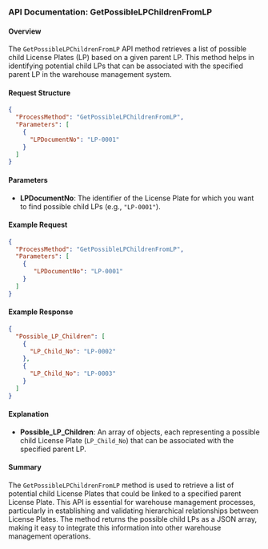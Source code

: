 ### API Documentation: GetPossibleLPChildrenFromLP

#### Overview
The `GetPossibleLPChildrenFromLP` API method retrieves a list of possible child License Plates (LP) based on a given parent LP. This method helps in identifying potential child LPs that can be associated with the specified parent LP in the warehouse management system.

#### Request Structure
```json
{
  "ProcessMethod": "GetPossibleLPChildrenFromLP",
  "Parameters": [
    {
      "LPDocumentNo": "LP-0001"
    }
  ]
}
```

#### Parameters
- **LPDocumentNo**: The identifier of the License Plate for which you want to find possible child LPs (e.g., `"LP-0001"`).

#### Example Request
```json
{
  "ProcessMethod": "GetPossibleLPChildrenFromLP",
  "Parameters": [
    {
       "LPDocumentNo": "LP-0001"
    }
  ]
}
```

#### Example Response
```json
{
  "Possible_LP_Children": [
    {
      "LP_Child_No": "LP-0002"
    },
    {
      "LP_Child_No": "LP-0003"
    }
  ]
}
```

#### Explanation
- **Possible_LP_Children**: An array of objects, each representing a possible child License Plate (`LP_Child_No`) that can be associated with the specified parent LP.

#### Summary
The `GetPossibleLPChildrenFromLP` method is used to retrieve a list of potential child License Plates that could be linked to a specified parent License Plate. This API is essential for warehouse management processes, particularly in establishing and validating hierarchical relationships between License Plates. The method returns the possible child LPs as a JSON array, making it easy to integrate this information into other warehouse management operations.
